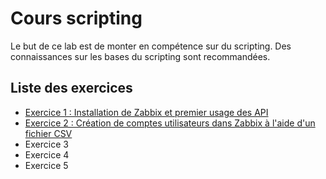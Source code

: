 # Cours scripting

Le but de ce lab est de monter en compétence sur du scripting. Des connaissances sur les bases du scripting sont recommandées.

## Liste des exercices
- [Exercice 1 : Installation de Zabbix et premier usage des API](/exercice-1)
- [Exercice 2 : Création de comptes utilisateurs dans Zabbix à l'aide d'un fichier CSV](/exercice-2)
- Exercice 3
- Exercice 4
- Exercice 5
